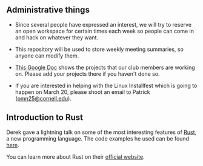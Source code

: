 ## Administrative things

* Since several people have expressed an interest, we will try to reserve an open workspace for certain times each week so people can come in and hack on whatever they want.

* This repository will be used to store weekly meeting summaries, so anyone can modify them.

* [This Google Doc](https://docs.google.com/spreadsheets/d/1CFEVYVSfB491EiVrOoUB1gbWaY40onnpCeyjvDxZW0A/edit#gid=0) shows the projects that our club members are working on.  Please add your projects there if you haven't done so.

* If you are interested in helping with the Linux Installfest which is going to happen on March 20, please shoot an email to Patrick (pmn25@cornell.edu).

## Introduction to Rust

Derek gave a lightning talk on some of the most interesting features of [Rust](http://www.rust-lang.org/), a new programming language.  The code examples he used can be found [here](https://github.com/OpenSourceCornell/Introduction-to-Rust-code-examples-).

You can learn more about Rust on their [official website](http://www.rust-lang.org/).
